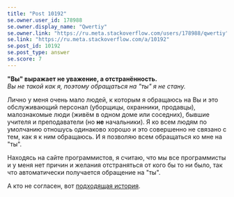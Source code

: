 ```yaml
---
title: "Post 10192"
se.owner.user_id: 178988
se.owner.display_name: "Qwertiy"
se.owner.link: "https://ru.meta.stackoverflow.com/users/178988/qwertiy"
se.link: "https://ru.meta.stackoverflow.com/a/10192"
se.post_id: 10192
se.post_type: answer
se.score: 7
---
```

<p><strong>"Вы" выражает не уважение, а отстранённость.</strong><br>
<em>Вы не такой как я, поэтому обращаться на "ты" я не стану.</em></p>

<p>Лично у меня очень мало людей, к которым я обращаюсь на Вы и это обслуживающий персонал (уборщицы, охранники, продавцы), малознакомые люди (живём в одном доме или соседних), бывшие учителя и преподаватели (но <strong>не</strong> начальники). Я ко всем людям по умолчанию отношусь одинаково хорошо и это совершенно не связано с тем, как я к ним обращаюсь. И я позволяю всем обращаться ко мне на "ты".</p>

<p>Находясь на сайте программистов, я считаю, что мы все программисты и у меня нет причин и желания отстраняться от кого бы то ни было, так что автоматически получается обращение на "ты".</p>

<p>А кто не согласен, вот <a href="https://pikabu.ru/story/udobno_li_zhit_po_shablonu_5800763" rel="nofollow noreferrer">подходящая история</a>.</p>
